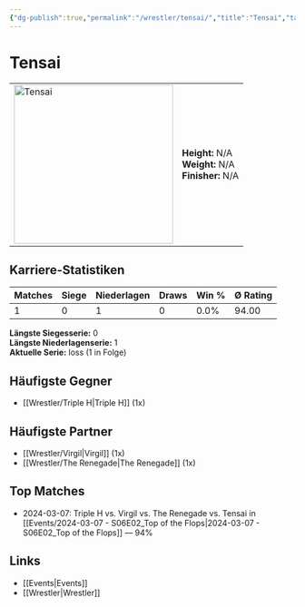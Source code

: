 ```yaml
---
{"dg-publish":true,"permalink":"/wrestler/tensai/","title":"Tensai","tags":["wrestler"],"noteIcon":""}
---
```



# Tensai

<table>
        <tr>
        <td><img src="https://github.com/CptSpaulding1980/choke-slam-wrestling/releases/download/images/Tensai.png" width="280" alt="Tensai"></td>
        <td>
        <b>Height:</b> N/A<br>
        <b>Weight:</b> N/A<br>
        <b>Finisher:</b> N/A<br>
        </td>
        </tr>
        </table>
        
## Karriere-Statistiken

| Matches | Siege | Niederlagen | Draws | Win % | Ø Rating |
|---------|-------|-------------|-------|-------|-----------|
| 1 | 0 | 1 | 0 | 0.0% | 94.00 |

**Längste Siegesserie:** 0<br>**Längste Niederlagenserie:** 1<br>**Aktuelle Serie:** loss (1 in Folge)


## Häufigste Gegner
- [[Wrestler/Triple H\|Triple H]] (1x)

## Häufigste Partner
- [[Wrestler/Virgil\|Virgil]] (1x)
- [[Wrestler/The Renegade\|The Renegade]] (1x)

## Top Matches
- 2024-03-07: Triple H vs. Virgil vs. The Renegade vs. Tensai in [[Events/2024-03-07 - S06E02_Top of the Flops\|2024-03-07 - S06E02_Top of the Flops]] — 94%

## Links
- [[Events\|Events]]
- [[Wrestler\|Wrestler]]
